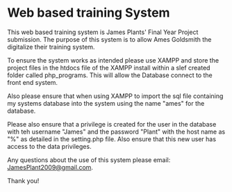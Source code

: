 
# Web based training System

This web based training system is James Plants' Final Year Project submission. The purpose of this system is to allow Ames Goldsmith the digitalize their training system.

To ensure the system works as intended please use XAMPP and store the project files in the htdocs file of the XAMPP install within a slef created folder called php_programs. This will allow the Database connect to the front end system.

Also please ensure that when using XAMPP to import the sql file containing my systems database into the system using the name "ames" for the database.

Please also ensure that a privilege is created for the user in the database with teh username "James" and the password "Plant" with the host name as "%" as detailed in the setting.php file. Also ensure that this new user has access to the data privileges.

Any questions about the use of this system please email: JamesPlant2009@gmail.com.

Thank you!

